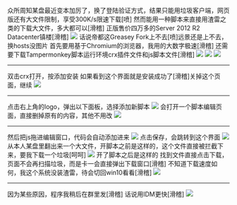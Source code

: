 众所周知某盘最近变本加厉了，换了登陆验证方式，结果只能用垃圾客户端，网页版还有大文件限制，享受300K/s限速下载[喷]
然而能用一种脚本来直接用渣雷之类的下载大文件，多大都可以[滑稽]
正版售价四万多的Server 2012 R2 Datacenter镇楼[滑稽]
![](https://wvbarchive.s3-ap-northeast-1.amazonaws.com/4922071868/3b3f6d47f21fbe092cf3b97c62600c338644ad1a.jpg)
话说帝都这Greasey Fork上不去[喷]远景还是上不去，换hosts没图片
首先要用基于Chromium的浏览器，我用的大数字极速[滑稽]
还需要下载Tampermonkey脚本运行环境crx插件文件和js脚本文件[滑稽]
![](https://wvbarchive.s3-ap-northeast-1.amazonaws.com/4922071868/f47beb5594eef01facd37dade9fe9925be317d8c.jpg)
![](https://wvbarchive.s3-ap-northeast-1.amazonaws.com/4922071868/b32ad38e8c5494ee65de6a7124f5e0fe9b257ecb.jpg)
![](https://wvbarchive.s3-ap-northeast-1.amazonaws.com/4922071868/fefd0c62f6246b6045fdd71ce2f81a4c530fa2d8.jpg)
***
双击crx打开，按添加安装
如果看到这个界面就是安装成功了[滑稽]关掉这个页面，继续
![](https://wvbarchive.s3-ap-northeast-1.amazonaws.com/4922071868/8eeffa17fdfaaf51635ee5d7855494eef11f7a0a.jpg)
***
点击右上角的logo，弹出以下面板，选择添加新脚本
![](https://wvbarchive.s3-ap-northeast-1.amazonaws.com/4922071868/b828b601baa1cd11b6821548b012c8fcc2ce2d93.jpg)
会打开一个脚本编辑页面，直接删掉原有的内容，其他不用改
![](https://wvbarchive.s3-ap-northeast-1.amazonaws.com/4922071868/8be72e550923dd54f7dbc000d809b3de9d824827.jpg)
***
然后把js拖进编辑窗口，代码会自动添加进来
![](https://wvbarchive.s3-ap-northeast-1.amazonaws.com/4922071868/f7b124a88226cffce1fbd8dab0014a90f403eaff.jpg)
点击保存，会跳转到这个界面
![](https://wvbarchive.s3-ap-northeast-1.amazonaws.com/4922071868/b8ede119367adab4468e7d2b82d4b31c8601e475.jpg)
从本人某盘里翻出来一个大文件，开脚本之前是这样的，这个文件直接被拦截下来，要我下载一个垃圾[呵呵] 
![](https://wvbarchive.s3-ap-northeast-1.amazonaws.com/4922071868/4f47682542a7d9332069831ba44bd11371f0018e.jpg)
开了脚本之后是这样的
找到文件直接点击下载，页面不会再扫描垃圾，而是卡一会直接弹出下载窗口[滑稽]
不知道下载速度如何，我这个系统没装渣雷，待会切回win10看看[滑稽]
![](https://wvbarchive.s3-ap-northeast-1.amazonaws.com/4922071868/8be72e550923dd54c92dc600d809b3de9d824875.jpg)
***
因为某些原因，程序我稍后在群里发[滑稽]
话说用IDM更快[滑稽] 
![](https://wvbarchive.s3-ap-northeast-1.amazonaws.com/4922071868/1976d5b6d0a20cf4598f91b77f094b36adaf99b4.jpg)
